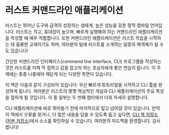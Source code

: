 # 러스트 커맨드라인 애플리케이션

러스트는 뛰어난 도구와 급격히 성장하는 생태계, 높은 성능을 갖춘 정적 컴파일 언어입니다.
러스트는 작고, 휴대성이 높으며, 빠르게 실행해야 하는 커맨드라인 애플리케이션을 작성할 때 매우 적합합니다.
또한 커맨드라인 애플리케이션은 러스트 학습을 시작하는 데 훌륭한 교재이기도 하며,
여러분의 팀에 러스트를 소개하는 일종의 매개체가 될 수도 있습니다!

간단한 커맨드라인 인터페이스(command line interface, CLI) 프로그램을 작성하는 것은
러스트를 이제 막 접하고 감을 잡고자 하는 초심자에게 좋은 연습이 됩니다.
이 주제에는 종종 나중에야 깨닫게 되는 다양한 측면이 있습니다.

이 책은 다음과 같이 구성되어 있습니다:
우선 빠르게 튜토리얼을 시작하고 CLI 툴을 완성하게 됩니다.
여러분은 러스트의 몇몇 핵심적인 개념과 CLI 애플리케이션의 주요 특성을 접하게 될 것입니다.
이 중 일부는 두 번째 챕터에서 더욱 자세히 설명합니다.

CLI 애플리케이션에 바로 뛰어들기 전에 마지막으로 짚고 넘어갈 것이 있습니다.
만약 이 책에서 오류를 찾거나, 더 많은 내용을 담을 수 있도록 돕고 싶다면,
[CLI 책 저장소][book-src-ko-kr] ([원본 저장소][book-src])에서 소스를 확인하실 수 있습니다.
여러분의 피드백을 환영합니다.
감사합니다!

[book-src-ko-kr]: https://github.com/parksb/rust-cli-book-ko-kr
[book-src]: https://github.com/rust-cli/book
